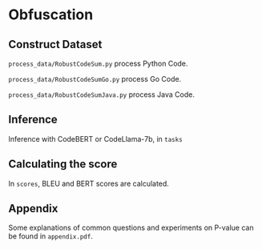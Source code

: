 # Obfuscation


## Construct Dataset

`process_data/RobustCodeSum.py` process Python Code.

`process_data/RobustCodeSumGo.py` process Go Code.

`process_data/RobustCodeSumJava.py` process Java Code.



## Inference

Inference with CodeBERT or CodeLlama-7b, in `tasks`

## Calculating the score


In `scores`, BLEU and BERT scores are calculated.

## Appendix

Some explanations of common questions and experiments on P-value can be found in `appendix.pdf`.
